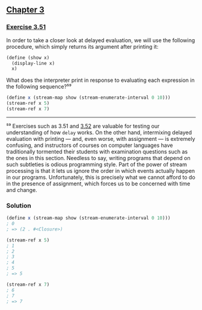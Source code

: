 ## [Chapter 3](../index.md#3-Modularity-Objects-and-State)

### [Exercise 3.51](https://mitpress.mit.edu/sites/default/files/sicp/full-text/book/book-Z-H-24.html#%_thm_3.51)

In order to take a closer look at delayed evaluation, we will use the following procedure, which simply returns its argument after printing it:

```scheme
(define (show x)
  (display-line x)
  x)
```

What does the interpreter print in response to evaluating each expression in the following sequence?⁵⁹

```scheme
(define x (stream-map show (stream-enumerate-interval 0 10)))
(stream-ref x 5)
(stream-ref x 7)
```

---

⁵⁹ Exercises such as 3.51 and [3.52](./Exercise%203.52.md) are valuable for testing our understanding of how `delay` works. On the other hand, intermixing delayed evaluation with printing — and, even worse, with assignment — is extremely confusing, and instructors of courses on computer languages have traditionally tormented their students with examination questions such as the ones in this section. Needless to say, writing programs that depend on such subtleties is odious programming style. Part of the power of stream processing is that it lets us ignore the order in which events actually happen in our programs. Unfortunately, this is precisely what we cannot afford to do in the presence of assignment, which forces us to be concerned with time and change.

### Solution

```scheme
(define x (stream-map show (stream-enumerate-interval 0 10)))
; 0
; => (2 . #<Closure>)

(stream-ref x 5)
; 1
; 2
; 3
; 4
; 5
; => 5

(stream-ref x 7)
; 6
; 7
; => 7
```

